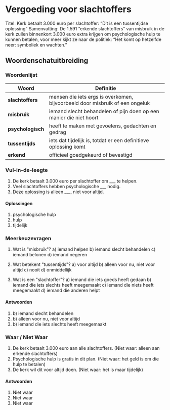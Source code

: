 # Vergoeding voor slachtoffers

Titel: Kerk betaalt 3.000 euro per slachtoffer: “Dit is een tussentijdse oplossing”
Samenvatting: De 1.591 “erkende slachtoffers” van misbruik in de kerk zullen binnenkort 3.000 euro extra krijgen om psychologische hulp te kunnen betalen, voor meer kijkt ze naar de politiek: “Het komt op hetzelfde neer: symboliek en wachten.”

## Woordenschatuitbreiding

### Woordenlijst

| Woord | Definitie |
|-------|-----------|
| **slachtoffers** | mensen die iets ergs is overkomen, bijvoorbeeld door misbruik of een ongeluk |
| **misbruik** | iemand slecht behandelen of pijn doen op een manier die niet hoort |
| **psychologisch** | heeft te maken met gevoelens, gedachten en gedrag |
| **tussentijds** | iets dat tijdelijk is, totdat er een definitieve oplossing komt |
| **erkend** | officieel goedgekeurd of bevestigd |

### Vul-in-de-leegte
1. De kerk betaalt 3.000 euro per slachtoffer om ___ te helpen.
2. Veel slachtoffers hebben psychologische ___ nodig.
3. Deze oplossing is alleen ___, niet voor altijd.

#### Oplossingen
1. psychologische hulp
2. hulp
3. tijdelijk

### Meerkeuzevragen
1. Wat is "misbruik"?
   a) iemand helpen
   b) iemand slecht behandelen
   c) iemand belonen
   d) iemand negeren

2. Wat betekent "tussentijds"?
   a) voor altijd
   b) alleen voor nu, niet voor altijd
   c) nooit
   d) onmiddellijk

3. Wat is een "slachtoffer"?
   a) iemand die iets goeds heeft gedaan
   b) iemand die iets slechts heeft meegemaakt
   c) iemand die niets heeft meegemaakt
   d) iemand die anderen helpt

#### Antwoorden
1. b) iemand slecht behandelen
2. b) alleen voor nu, niet voor altijd
3. b) iemand die iets slechts heeft meegemaakt

### Waar / Niet Waar
1. De kerk betaalt 3.000 euro aan alle slachtoffers. (Niet waar: alleen aan erkende slachtoffers)
2. Psychologische hulp is gratis in dit plan. (Niet waar: het geld is om die hulp te betalen)
3. De kerk wil dit voor altijd doen. (Niet waar: het is maar tijdelijk)

#### Antwoorden
1. Niet waar
2. Niet waar
3. Niet waar